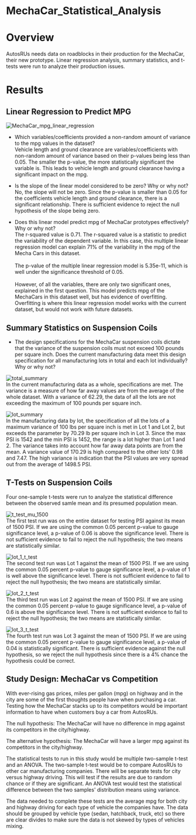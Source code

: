 # MechaCar_Statistical_Analysis

# Overview
AutosRUs needs data on roadblocks in their production for the MechaCar, their new prototype. Linear regression analysis, summary statistics, and t-tests were run to analyze their production issues.

# Results
## Linear Regression to Predict MPG

![MechaCar_mpg_linear_regression](https://user-images.githubusercontent.com/98570777/178185380-809021ba-40c9-4bae-95e0-4cc723915128.jpg)

* Which variables/coefficients provided a non-random amount of variance to the mpg values in the dataset? </br>
Vehicle length and ground clearance are variables/coefficients with non-random amount of variance based on their p-values being less than 0.05. The smaller the p-value, the more statistically significant the variable is. This leads to vehicle length and ground clearance having a significant impact on the mpg.

* Is the slope of the linear model considered to be zero? Why or why not?</br>
No, the slope will not be zero. Since the p-value is smaller than 0.05 for the coefficients vehicle length and ground clearance, there is a significant relationship. There is sufficient evidence to reject the null hypothesis of the slope being zero.

* Does this linear model predict mpg of MechaCar prototypes effectively? Why or why not? </br>
The r-squared value is 0.71. The r-squared value is a statistic to predict the variability of the dependent variable. In this case, this multiple linear regression model can explain 71% of the variability in the mpg of the Mecha Cars in this dataset. </br></br> The p-value of the multiple linear regression model is 5.35e-11, which is well under the significance threshold of 0.05. </br></br>However, of all the variables, there are only two significant ones, explained in the first question. This model predicts mpg of the MechaCars in this dataset well, but has evidence of overfitting. Overfitting is where this linear regression model works with the current dataset, but would not work with future datasets. 

## Summary Statistics on Suspension Coils
* The design specifications for the MechaCar suspension coils dictate that the variance of the suspension coils must not exceed 100 pounds per square inch. Does the current manufacturing data meet this design specification for all manufacturing lots in total and each lot individually? Why or why not? </br>

![total_summary](https://user-images.githubusercontent.com/98570777/178187868-733c9702-3f18-48a0-aa7f-58f0ed9c6a52.jpg)</br>
In the current manufacturing data as a whole, specifications are met. The variance is a measure of how far away values are from the average of the whole dataset. With a variance of 62.29, the data of all the lots are not exceeding the maximum of 100 pounds per square inch.

![lot_summary](https://user-images.githubusercontent.com/98570777/178187881-b5e810df-1302-4a9c-9c94-891c871334b9.jpg)</br>
In the manufacturing data by lot, the specification of all the lots of a maximum variance of 100 lbs per square inch is met in Lot 1 and Lot 2, but exceeds the parameter by 70.29 lb per square inch in Lot 3. Since the max PSI is 1542 and the min PSI is 1452, the range is a lot higher than Lot 1 and 2. The variance takes into account how far away data points are from the mean. A variance value of 170.29 is high compared to the other lots' 0.98 and 7.47. The high variance is indication that the PSI values are very spread out from the average of 1498.5 PSI.


## T-Tests on Suspension Coils
Four one-sample t-tests were run to analyze the statistical difference between the observed samle mean and its presumed population mean.

![t_test_mu_1500](https://user-images.githubusercontent.com/98570777/178203111-ec579398-d501-485d-a1c2-498a67310a55.jpg) </br>
The first test run was on the entire dataset for testing PSI against its mean of 1500 PSI. If we are using the common 0.05 percent p-value to gauge significance level, a p-value of 0.06 is above the significance level. There is not sufficient evidence to fail to reject the null hypothesis; the two means are statistically similar.

![lot_1_t_test](https://user-images.githubusercontent.com/98570777/178203644-74f59b4d-4fb1-4109-a3f2-17a5e70a6561.jpg)</br>
The second test run was Lot 1 against the mean of 1500 PSI. If we are using the common 0.05 percent p-value to gauge significance level, a p-value of 1 is well above the significance level. There is not sufficient evidence to fail to reject the null hypothesis; the two means are statistically similar.

![lot_2_t_test](https://user-images.githubusercontent.com/98570777/178203802-8fcc3683-f84e-416f-906e-f9b683a6cbec.jpg)</br>
The third test run was Lot 2 against the mean of 1500 PSI. If we are using the common 0.05 percent p-value to gauge significance level, a p-value of 0.6 is above the significance level. There is not sufficient evidence to fail to reject the null hypothesis; the two means are statistically similar.

![lot_3_t_test](https://user-images.githubusercontent.com/98570777/178203954-52393c4a-f31b-4997-b2ee-d7c843fac424.jpg)</br>
The fourth test run was Lot 3 against the mean of 1500 PSI. If we are using the common 0.05 percent p-value to gauge significance level, a p-value of 0.04 is statistically significant. There is sufficient evidence against the null hypothesis, so we reject the null hypothesis since there is a 4% chance the hypothesis could be correct.

## Study Design: MechaCar vs Competition

With ever-rising gas prices, miles per gallon (mpg) on highway and in the city are some of the first thoughts people have when purchasing a car. Testing how the MechaCar stacks up to its competitors would be important information to have when customers buy a car from AutosRUs.

The null hypothesis:
The MechaCar will have no difference in mpg against its competitors in the city/highway. 

The alternative hypothesis:
The MechaCar will have a larger mpg against its competitors in the city/highway. 

The statistical tests to run in this study would be multiple two-sample t-test and an ANOVA. The two-sample t-test would be to compare AutosRUs to other car manufacturing companies. There will be separate tests for city versus highway driving. This will test if the results are due to random chance or if they are significant. An ANOVA test would test the statistical difference between the two samples' distribution means using variance.

The data needed to complete these tests are the average mpg for both city and highway driving for each type of vehicle the companies have. The data should be grouped by vehicle type (sedan, hatchback, truck, etc) so there are clear divides to make sure the data is not skewed by types of vehicles mixing.
